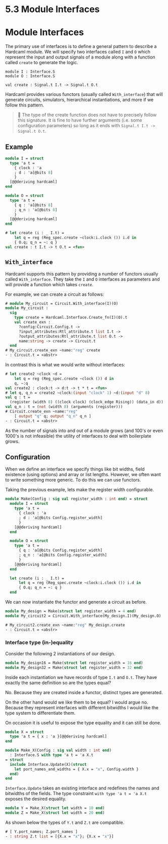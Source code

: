 # 5.3 Module Interfaces

<!--
```ocaml
# open Base 
# open Hardcaml
# open Signal
```
-->

# Module Interfaces

The primary use of interfaces is to define a general pattern to describe a Hardcaml
module. We will specify two interfaces called `I` and `O` which represent the input and
output signals of a module along with a function called `create` to generate the logic.

```
module I : Interface.S
module O : Interface.S

val create : Signal.t I.t -> Signal.t O.t
```

Hardcaml provides various functors (usually called `With_interface`) that will generate
circuits, simulators, hierarchical instantiations, and more if we follow this pattern.

> 📝 The type of the create function does not have to precisely follow this signature. It
> is fine to have further arguments (i.e. some configuration parameters) so long as it
> ends with `Signal.t I.t -> Signal.t O.t`.
 
## Example

```ocaml
module I = struct
  type 'a t =
    { clock : 'a
    ; d : 'a[@bits 8]
    }
  [@@deriving hardcaml]
end

module O = struct
  type 'a t =
    { q : 'a[@bits 8]
    ; q_n : 'a[@bits 8]
    }
  [@@deriving hardcaml]
end
```

```ocaml
# let create (i : _ I.t) =
    let q = reg (Reg_spec.create ~clock:i.clock ()) i.d in
    { O.q; q_n = ~: q }
val create : t I.t -> t O.t = <fun>
```

## `With_interface`

Hardcaml supports this pattern by providing a number of functors usually called
`With_interface`. They take the `I` and `O` interfaces as parameters and will provide a
function which takes `create`.

For example, we can create a circuit as follows:

```ocaml
# module My_circuit = Circuit.With_interface(I)(O)
module My_circuit :
  sig
    type create = Hardcaml.Interface.Create_fn(I)(O).t
    val create_exn :
      ?config:Circuit.Config.t ->
      ?input_attributes:Rtl_attribute.t list I.t ->
      ?output_attributes:Rtl_attribute.t list O.t ->
      name:string -> create -> Circuit.t
  end
# My_circuit.create_exn ~name:"reg" create
- : Circuit.t = <abstr>
```

In contrast this is what we would write without interfaces:

```ocaml
# let create2 ~clock ~d = 
    let q = reg (Reg_spec.create ~clock ()) d in 
    q, ~:q
val create2 : clock:t -> d:t -> t * t = <fun>
# let q, q_n = create2 ~clock:(input "clock" 1) ~d:(input "d" 8) 
val q : t =
  (register (width 8) ((clock clock) (clock_edge Rising)) (data_in d))
val q_n : t = (not (width 8) (arguments (register)))
# Circuit.create_exn ~name:"reg"
    [ output "q" q; output "q_n" q_n ]
- : Circuit.t = <abstr>
```

As the number of signals into and out of a module grows (and 100's or even 1000's is not
infeasible) the utility of interfaces to deal with boilerplate grows.

## Configuration

When we define an interface we specify things like bit widths, field existence (using
options) and array or list lengths. However, we often want to write something more
generic. To do this we can use functors.

Taking the previous example, lets make the register width configurable.

```ocaml
module Make(Config : sig val register_width : int end) = struct 
  module I = struct 
    type 'a t = 
      { clock : 'a 
      ; d : 'a[@bits Config.register_width] 
      }
    [@@deriving hardcaml]
  end

  module O = struct 
    type 'a t = 
      { q : 'a[@bits Config.register_width] 
      ; q_n : 'a[@bits Config.register_width]
      }
    [@@deriving hardcaml]
  end

  let create (i : _ I.t) = 
      let q = reg (Reg_spec.create ~clock:i.clock ()) i.d in
      { O.q; q_n = ~: q }
  end
```

We can now instantiate the functor and generate a circuit as before.

```ocaml
module My_design = Make(struct let register_width = 4 end) 
module My_circuit2 = Circuit.With_interface(My_design.I)(My_design.O)
```

```ocaml
# My_circuit2.create_exn ~name:"reg" My_design.create
- : Circuit.t = <abstr>
```

### Interface type (in-)equality

Consider the following 2 instantiations of our design.

```ocaml
module My_design16 = Make(struct let register_width = 16 end)
module My_design32 = Make(struct let register_width = 32 end)
```

Inside each instantiation we have records of type `I.t` and `O.t`. They have exactly the
same definition so are the types equal?

No. Because they are created inside a functor, distinct types are generated.

On the other hand would we like them to be equal? I would argue no. Because they represent
interfaces with different bitwidths I would like the type system to differentiate them.

On occasion it is useful to expose the type equality and it can still be done.

```ocaml
module X = struct 
  type 'a t = { x : 'a }[@@deriving hardcaml]
end

module Make_X(Config : sig val width : int end) 
  : Interface.S with type 'a t = 'a X.t
= struct 
  include Interface.Update(X)(struct 
    let port_names_and_widths = { X.x = "x", Config.width }
  end)
end
```

`Interface.Update` takes an existing interface and redefines the names and bitwidths of
the fields. The type constraint `with type 'a t = 'a X.t` exposes the desired equality.

```ocaml
module Y = Make_X(struct let width = 10 end)
module Z = Make_X(struct let width = 20 end)
```

As shown below the types of `Y.t` and `Z.t` are compatible.

```ocaml
# [ Y.port_names; Z.port_names ]
- : string Z.t list = [{X.x = "x"}; {X.x = "x"}]
```
